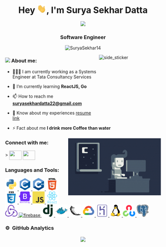 <h1 align="center">Hey <img src="https://raw.githubusercontent.com/ABSphreak/ABSphreak/master/gifs/Hi.gif" width="30">, I'm Surya Sekhar Datta</h1>
<p align="center"><img src="https://github.com/halfrost/halfrost/blob/master/icons/header_.png"></p>
<h3 align="center">Software Engineer</h3>

<p align="center"> <img src="https://komarev.com/ghpvc/?username=SuryaSekhar14&label=Profile%20views&color=0e75b6&style=flat" alt="SuryaSekhar14" /> </p>

<img align="right" width=200px height=200px alt="side_sticker" src="https://media.giphy.com/media/TEnXkcsHrP4YedChhA/giphy.gif" />

<h3><img src="https://media.giphy.com/media/iY8CRBdQXODJSCERIr/giphy.gif" width="30">&nbsp;About me: </h3>

<!-- - 🔭 I’m currently working on [<strong> </strong>]() -->

- 👨🏽‍💻 I am currently working as a Systems Engineer at Tata Consultancy Services

<!-- - 💬 Ask me about **Python** -->

- 🌱 I’m currently learning **ReactJS, Go**

- 📫 How to reach me **suryasekhardatta22@gmail.com**

- 📄 Know about my experiences [resume link](https://drive.google.com/file/d/1gfZT00JLrySvTZE5xIxkbGg_5xHruheK/view?usp=sharing)

- ⚡ Fact about me **I drink more Coffee than water**

<img style="padding-top:5px;" alt="Night Coding" src="https://raw.githubusercontent.com/AVS1508/AVS1508/master/assets/Night-Coding.gif" align="right"/>

<h3 align="left">Connect with me:</h3>

<p align="left">>
<a href="https://www.leetcode.com/SuryaSekhar14" target="blank"><img align="center" src="https://raw.githubusercontent.com/rahuldkjain/github-profile-readme-generator/master/src/images/icons/Social/leet-code.svg" height="30" width="40" /></a>
<a href="https://linkedin.com/in/surya-sekhar-datta" target="blank"><img align="center" src="https://raw.githubusercontent.com/rahuldkjain/github-profile-readme-generator/master/src/images/icons/Social/linked-in-alt.svg" height="30" width="40" /></a>
</p>

<h3 align="left">Languages and Tools:</h3>

<p align="left"> 
  <a href="https://python.org" target="_blank"> <img src="https://raw.githubusercontent.com/devicons/devicon/master/icons/python/python-original.svg" alt="python" width="40" height="40"/> </a>
  <a href="https://www.cprogramming.com/" target="_blank"> <img src="https://raw.githubusercontent.com/devicons/devicon/master/icons/c/c-original.svg" alt="c" width="40" height="40"/> </a>
  <a href="https://www.w3schools.com/cpp/" target="_blank"> <img src="https://raw.githubusercontent.com/devicons/devicon/master/icons/cplusplus/cplusplus-original.svg" alt="cplusplus" width="40" height="40"/> </a>
  <a href="https://www.w3.org/html/" target="_blank"> <img src="https://raw.githubusercontent.com/devicons/devicon/master/icons/html5/html5-original-wordmark.svg" alt="html5" width="40" height="40"/> </a> 
  <a href="https://www.w3schools.com/css/" target="_blank"> <img src="https://raw.githubusercontent.com/devicons/devicon/master/icons/css3/css3-original-wordmark.svg" alt="css3" width="40" height="40"/> </a> 
  <a href="https://getbootstrap.com" target="_blank"> <img src="https://raw.githubusercontent.com/devicons/devicon/master/icons/bootstrap/bootstrap-plain-wordmark.svg" alt="bootstrap" width="40" height="40"/> </a> 
  <a href="https://developer.mozilla.org/en-US/docs/Web/JavaScript" target="_blank"> <img src="https://raw.githubusercontent.com/devicons/devicon/master/icons/javascript/javascript-original.svg" alt="javascript" width="40" height="40"/> </a> 
  <a href="https://reactjs.org/" target="_blank"> <img src="https://raw.githubusercontent.com/devicons/devicon/master/icons/react/react-original-wordmark.svg" alt="react" width="40" height="40"/> </a> 
  <a href="https://redux.js.org" target="_blank"> <img src="https://raw.githubusercontent.com/devicons/devicon/master/icons/redux/redux-original.svg" alt="redux" width="40" height="40"/> </a> 
  <a href="https://firebase.google.com/" target="_blank"> <img src="https://www.vectorlogo.zone/logos/firebase/firebase-icon.svg" alt="firebase" width="40" height="40"/> </a> 
  <a href="" target="_blank"> <img src="https://github.com/devicons/devicon/raw/master/icons/django/django-plain.svg" alt="django" width="40" height="40"/> </a> 
    <a href="" target="_blank"> <img src="https://github.com/devicons/devicon/raw/master/icons/docker/docker-original.svg" alt="docker" width="40" height="40"/> </a> 
  <a href="" target="_blank"> <img src="https://github.com/devicons/devicon/raw/master/icons/flask/flask-original.svg" alt="flask" width="40" height="40"/> </a>
  <a href="" target="_blank"> <img src="https://github.com/devicons/devicon/raw/master/icons/googlecloud/googlecloud-original.svg" alt="gcp" width="40" height="40"/> </a>
  <a href="" target="_blank"> <img src="https://github.com/devicons/devicon/raw/master/icons/heroku/heroku-original.svg" alt="heroku" width="40" height="40"/> </a>
  <a href="" target="_blank"> <img src="https://github.com/devicons/devicon/raw/master/icons/linux/linux-original.svg" alt="linux" width="40" height="40"/> </a>
  <a href="" target="_blank"> <img src="https://github.com/devicons/devicon/raw/master/icons/opencv/opencv-original.svg" alt="opencv" width="40" height="40"/> </a>
  <a href="" target="_blank"> <img src="https://github.com/devicons/devicon/raw/master/icons/postgresql/postgresql-original.svg" alt="postgresql" width="40" height="40"/> </a>

</p>


### ⚙️ &nbsp;GitHub Analytics

<!--
<p align="center">
<a href="https://github.com/SuryaSekhar14">
  <img height="180em" src="https://github-readme-stats.vercel.app/api/top-langs?username=SuryaSekhar14&show_icons=true&locale=en&layout=compact&theme=gotham" alt="SuryaSekhar14" />
  <img height="180em" src="https://github-readme-stats.vercel.app/api?username=SuryaSekhar14&show_icons=true&locale=en&theme=gotham" />
</a>
</p>
-->

<p align="center"><img align="center" src="https://github-readme-streak-stats.herokuapp.com/?user=SuryaSekhar14&show_icons=true&theme=gotham" /></p>


